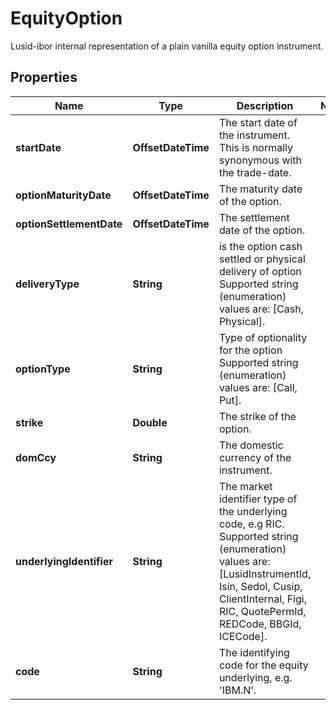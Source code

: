 

# EquityOption

Lusid-ibor internal representation of a plain vanilla equity option instrument.

## Properties

Name | Type | Description | Notes
------------ | ------------- | ------------- | -------------
**startDate** | **OffsetDateTime** | The start date of the instrument. This is normally synonymous with the trade-date. | 
**optionMaturityDate** | **OffsetDateTime** | The maturity date of the option. | 
**optionSettlementDate** | **OffsetDateTime** | The settlement date of the option. | 
**deliveryType** | **String** | is the option cash settled or physical delivery of option  Supported string (enumeration) values are: [Cash, Physical]. | 
**optionType** | **String** | Type of optionality for the option  Supported string (enumeration) values are: [Call, Put]. | 
**strike** | **Double** | The strike of the option. | 
**domCcy** | **String** | The domestic currency of the instrument. | 
**underlyingIdentifier** | **String** | The market identifier type of the underlying code, e.g RIC.  Supported string (enumeration) values are: [LusidInstrumentId, Isin, Sedol, Cusip, ClientInternal, Figi, RIC, QuotePermId, REDCode, BBGId, ICECode]. | 
**code** | **String** | The identifying code for the equity underlying, e.g. &#39;IBM.N&#39;. | 




